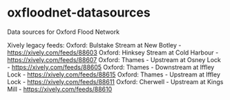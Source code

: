 oxfloodnet-datasources
======================

Data sources for Oxford Flood Network


Xively legacy feeds:
Oxford: Bulstake Stream at New Botley - https://xively.com/feeds/88603
Oxford: Hinksey Stream at Cold Harbour - https://xively.com/feeds/88607
Oxford: Thames - Upstream at Osney Lock - https://xively.com/feeds/88605
Oxford: Thames - Downstream at Iffley Lock - https://xively.com/feeds/88615
Oxford: Thames - Upstream at Iffley Lock - https://xively.com/feeds/88611
Oxford: Cherwell - Upstream at Kings Mill - https://xively.com/feeds/88610
